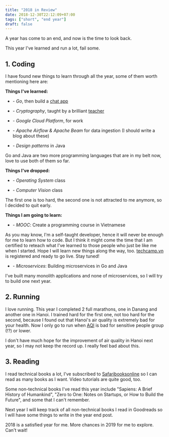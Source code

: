 ```yaml
---
title: "2018 in Review"
date: 2018-12-30T22:12:09+07:00
tags: ["short", "end year"]
draft: false
---
```


A year has come to an end, and now is the time to look back.

This year I've learned and run a lot, fail some.

## 1. Coding

I have found new things to learn through all the year, some of them worth
mentioning here are:

**Things I've learned:**

- \- *Go*, then build a [chat app][1]

- \- *Cryptography*, taught by a brilliant [teacher][2]

- \- *Google Cloud Platform*, for work

- \- *Apache Airflow & Apache Beam* for data ingestion (I should write a blog
about these)

- \- *Design patterns* in Java

Go and Java are two more programming languages that are in my belt now, love
to use both of them so far.

**Things I've dropped:**

- \- *Operating System* class

- \- *Computer Vision* class

The first one is too hard, the second one is not attracted to me anymore, so I
decided to quit early.

**Things I am going to learn:**

- \- *MOOC*: Create a programming course in Vietnamese

As you may know, I'm a self-taught developer, hence it will never be enough for
me to learn how to code. But I think it might come the time that I am
certified to reteach what I've learned to those people who just be like me
when I started. Hope I will learn new things along the way, too.
[techcamp.vn][4] is registered and ready to go live. Stay tuned!

- \- *Microservices*: Building microservices in Go and Java

I've built many monolith applications and none of microservices, so I will try
to build one next year.


## 2. Running

I love running. This year I completed 2 full marathons, one in Danang and
another one in Hanoi. I trained hard for the first one, not too hard for
the second, because I found out that Hanoi's air quality is extremely bad for
your health. Now I only go to run when [AQI][3] is bad for sensitive people
group (!?) or lower.

I don't have much hope for the improvement of air quality in Hanoi next year,
so I may not keep the record up. I really feel bad about this.

## 3. Reading

I read technical books a lot, I've subscribed to [Safaribooksonline][5] so
I can read as many books as I want. Video tutorials are quite good, too.

Some non-technical books I've read this year include "Sapiens: A Brief
History of Humankind", "Zero to One: Notes on Startups, or How to Build the
Future", and some that I can't remember.

Next year I will keep track of all non-technical books I read in Goodreads so
I will have some things to write in the year end post.


2018 is a satisfied year for me. More chances in 2019 for me to explore. Can't
wait!


[1]: https://manhtai.github.io/posts/chat-app-in-golang/
[2]: https://manhtai.github.io/posts/8-weeks-crypto-write-up/
[3]: http://aqicn.org/city/vietnam/hanoi/us-embassy/
[4]: https://techcamp.vn
[5]: https://safaribooksonline.com
